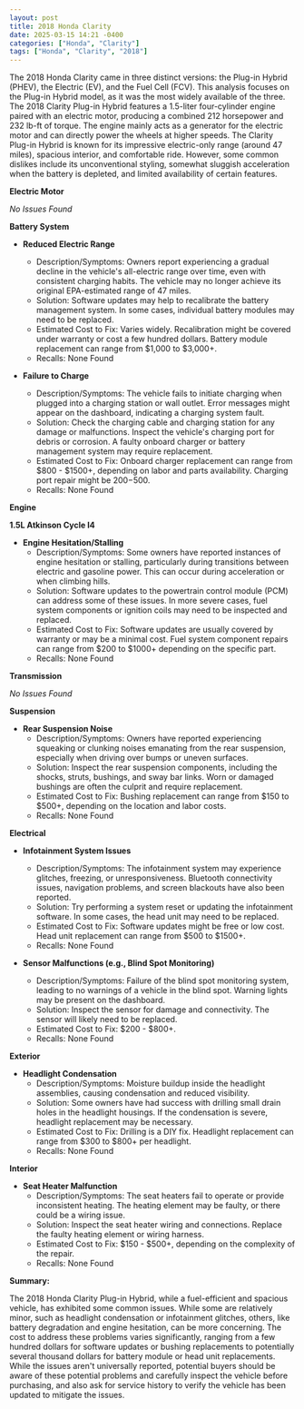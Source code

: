 ```yaml
---
layout: post
title: 2018 Honda Clarity
date: 2025-03-15 14:21 -0400
categories: ["Honda", "Clarity"]
tags: ["Honda", "Clarity", "2018"]
---
```

The 2018 Honda Clarity came in three distinct versions: the Plug-in Hybrid (PHEV), the Electric (EV), and the Fuel Cell (FCV). This analysis focuses on the Plug-in Hybrid model, as it was the most widely available of the three. The 2018 Clarity Plug-in Hybrid features a 1.5-liter four-cylinder engine paired with an electric motor, producing a combined 212 horsepower and 232 lb-ft of torque. The engine mainly acts as a generator for the electric motor and can directly power the wheels at higher speeds. The Clarity Plug-in Hybrid is known for its impressive electric-only range (around 47 miles), spacious interior, and comfortable ride. However, some common dislikes include its unconventional styling, somewhat sluggish acceleration when the battery is depleted, and limited availability of certain features.

**Electric Motor**

*No Issues Found*

**Battery System**

*   **Reduced Electric Range**
    *   Description/Symptoms: Owners report experiencing a gradual decline in the vehicle's all-electric range over time, even with consistent charging habits. The vehicle may no longer achieve its original EPA-estimated range of 47 miles.
    *   Solution: Software updates may help to recalibrate the battery management system. In some cases, individual battery modules may need to be replaced.
    *   Estimated Cost to Fix: Varies widely. Recalibration might be covered under warranty or cost a few hundred dollars. Battery module replacement can range from $1,000 to $3,000+.
    *   Recalls: None Found

*   **Failure to Charge**
    *   Description/Symptoms: The vehicle fails to initiate charging when plugged into a charging station or wall outlet. Error messages might appear on the dashboard, indicating a charging system fault.
    *   Solution: Check the charging cable and charging station for any damage or malfunctions. Inspect the vehicle's charging port for debris or corrosion. A faulty onboard charger or battery management system may require replacement.
    *   Estimated Cost to Fix: Onboard charger replacement can range from $800 - $1500+, depending on labor and parts availability. Charging port repair might be $200-$500.
    *   Recalls: None Found

**Engine**

**1.5L Atkinson Cycle I4**

*   **Engine Hesitation/Stalling**
    *   Description/Symptoms: Some owners have reported instances of engine hesitation or stalling, particularly during transitions between electric and gasoline power. This can occur during acceleration or when climbing hills.
    *   Solution: Software updates to the powertrain control module (PCM) can address some of these issues. In more severe cases, fuel system components or ignition coils may need to be inspected and replaced.
    *   Estimated Cost to Fix: Software updates are usually covered by warranty or may be a minimal cost. Fuel system component repairs can range from $200 to $1000+ depending on the specific part.
    *   Recalls: None Found

**Transmission**

*No Issues Found*

**Suspension**

*   **Rear Suspension Noise**
    *   Description/Symptoms: Owners have reported experiencing squeaking or clunking noises emanating from the rear suspension, especially when driving over bumps or uneven surfaces.
    *   Solution: Inspect the rear suspension components, including the shocks, struts, bushings, and sway bar links. Worn or damaged bushings are often the culprit and require replacement.
    *   Estimated Cost to Fix: Bushing replacement can range from $150 to $500+, depending on the location and labor costs.
    *   Recalls: None Found

**Electrical**

*   **Infotainment System Issues**
    *   Description/Symptoms: The infotainment system may experience glitches, freezing, or unresponsiveness. Bluetooth connectivity issues, navigation problems, and screen blackouts have also been reported.
    *   Solution: Try performing a system reset or updating the infotainment software. In some cases, the head unit may need to be replaced.
    *   Estimated Cost to Fix: Software updates might be free or low cost. Head unit replacement can range from $500 to $1500+.
    *   Recalls: None Found

*   **Sensor Malfunctions (e.g., Blind Spot Monitoring)**
    *   Description/Symptoms: Failure of the blind spot monitoring system, leading to no warnings of a vehicle in the blind spot. Warning lights may be present on the dashboard.
    *   Solution: Inspect the sensor for damage and connectivity. The sensor will likely need to be replaced.
    *   Estimated Cost to Fix: $200 - $800+.
    *   Recalls: None Found

**Exterior**

*   **Headlight Condensation**
    *   Description/Symptoms: Moisture buildup inside the headlight assemblies, causing condensation and reduced visibility.
    *   Solution: Some owners have had success with drilling small drain holes in the headlight housings. If the condensation is severe, headlight replacement may be necessary.
    *   Estimated Cost to Fix: Drilling is a DIY fix. Headlight replacement can range from $300 to $800+ per headlight.
    *   Recalls: None Found

**Interior**

*   **Seat Heater Malfunction**
    *   Description/Symptoms: The seat heaters fail to operate or provide inconsistent heating. The heating element may be faulty, or there could be a wiring issue.
    *   Solution: Inspect the seat heater wiring and connections. Replace the faulty heating element or wiring harness.
    *   Estimated Cost to Fix: $150 - $500+, depending on the complexity of the repair.
    *   Recalls: None Found

**Summary:**

The 2018 Honda Clarity Plug-in Hybrid, while a fuel-efficient and spacious vehicle, has exhibited some common issues. While some are relatively minor, such as headlight condensation or infotainment glitches, others, like battery degradation and engine hesitation, can be more concerning. The cost to address these problems varies significantly, ranging from a few hundred dollars for software updates or bushing replacements to potentially several thousand dollars for battery module or head unit replacements. While the issues aren't universally reported, potential buyers should be aware of these potential problems and carefully inspect the vehicle before purchasing, and also ask for service history to verify the vehicle has been updated to mitigate the issues.


